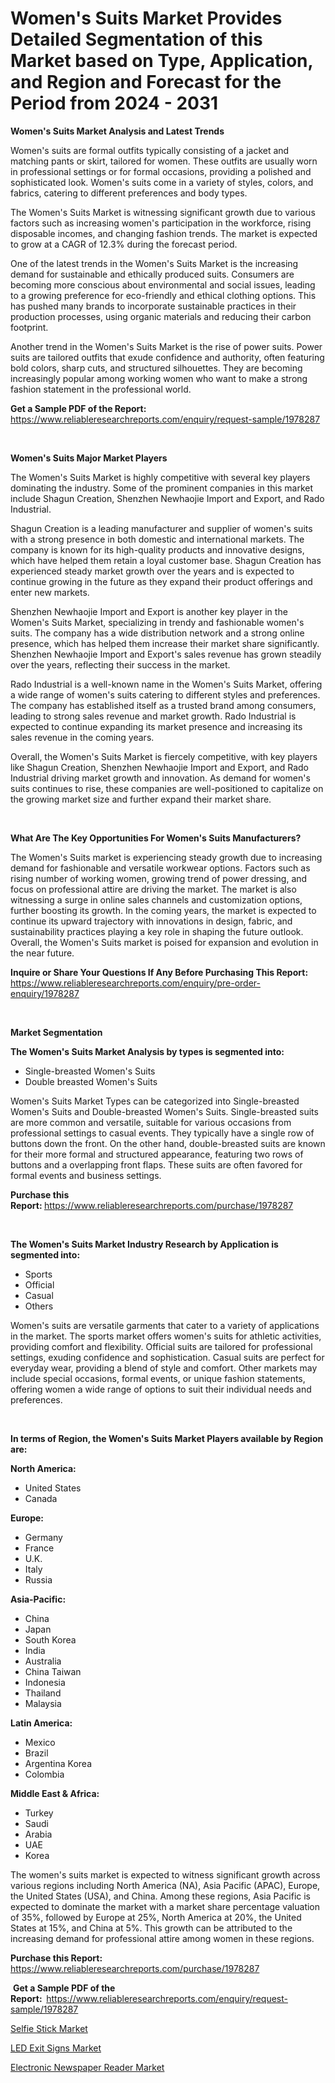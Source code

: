 <p><h1>Women's Suits Market Provides Detailed Segmentation of this Market based on Type, Application, and Region and Forecast for the Period from 2024 - 2031</h1></p><p><strong>Women's Suits Market Analysis and Latest Trends</strong></p>
<p><p>Women's suits are formal outfits typically consisting of a jacket and matching pants or skirt, tailored for women. These outfits are usually worn in professional settings or for formal occasions, providing a polished and sophisticated look. Women's suits come in a variety of styles, colors, and fabrics, catering to different preferences and body types.</p><p>The Women's Suits Market is witnessing significant growth due to various factors such as increasing women's participation in the workforce, rising disposable incomes, and changing fashion trends. The market is expected to grow at a CAGR of 12.3% during the forecast period.</p><p>One of the latest trends in the Women's Suits Market is the increasing demand for sustainable and ethically produced suits. Consumers are becoming more conscious about environmental and social issues, leading to a growing preference for eco-friendly and ethical clothing options. This has pushed many brands to incorporate sustainable practices in their production processes, using organic materials and reducing their carbon footprint.</p><p>Another trend in the Women's Suits Market is the rise of power suits. Power suits are tailored outfits that exude confidence and authority, often featuring bold colors, sharp cuts, and structured silhouettes. They are becoming increasingly popular among working women who want to make a strong fashion statement in the professional world.</p></p>
<p><strong>Get a Sample PDF of the Report:&nbsp;</strong> <a href="https://www.reliableresearchreports.com/enquiry/request-sample/1978287">https://www.reliableresearchreports.com/enquiry/request-sample/1978287</a></p>
<p>&nbsp;</p>
<p><strong>Women's Suits Major Market Players</strong></p>
<p><p>The Women's Suits Market is highly competitive with several key players dominating the industry. Some of the prominent companies in this market include Shagun Creation, Shenzhen Newhaojie Import and Export, and Rado Industrial.</p><p>Shagun Creation is a leading manufacturer and supplier of women's suits with a strong presence in both domestic and international markets. The company is known for its high-quality products and innovative designs, which have helped them retain a loyal customer base. Shagun Creation has experienced steady market growth over the years and is expected to continue growing in the future as they expand their product offerings and enter new markets.</p><p>Shenzhen Newhaojie Import and Export is another key player in the Women's Suits Market, specializing in trendy and fashionable women's suits. The company has a wide distribution network and a strong online presence, which has helped them increase their market share significantly. Shenzhen Newhaojie Import and Export's sales revenue has grown steadily over the years, reflecting their success in the market.</p><p>Rado Industrial is a well-known name in the Women's Suits Market, offering a wide range of women's suits catering to different styles and preferences. The company has established itself as a trusted brand among consumers, leading to strong sales revenue and market growth. Rado Industrial is expected to continue expanding its market presence and increasing its sales revenue in the coming years.</p><p>Overall, the Women's Suits Market is fiercely competitive, with key players like Shagun Creation, Shenzhen Newhaojie Import and Export, and Rado Industrial driving market growth and innovation. As demand for women's suits continues to rise, these companies are well-positioned to capitalize on the growing market size and further expand their market share.</p></p>
<p>&nbsp;</p>
<p><strong>What Are The Key Opportunities For Women's Suits Manufacturers?</strong></p>
<p><p>The Women's Suits market is experiencing steady growth due to increasing demand for fashionable and versatile workwear options. Factors such as rising number of working women, growing trend of power dressing, and focus on professional attire are driving the market. The market is also witnessing a surge in online sales channels and customization options, further boosting its growth. In the coming years, the market is expected to continue its upward trajectory with innovations in design, fabric, and sustainability practices playing a key role in shaping the future outlook. Overall, the Women's Suits market is poised for expansion and evolution in the near future.</p></p>
<p><strong>Inquire or Share Your Questions If Any Before Purchasing This Report:</strong> <a href="https://www.reliableresearchreports.com/enquiry/pre-order-enquiry/1978287">https://www.reliableresearchreports.com/enquiry/pre-order-enquiry/1978287</a></p>
<p>&nbsp;</p>
<p><strong>Market Segmentation</strong></p>
<p><strong>The Women's Suits Market Analysis by types is segmented into:</strong></p>
<p><ul><li>Single-breasted Women's Suits</li><li>Double breasted Women's Suits</li></ul></p>
<p><p>Women's Suits Market Types can be categorized into Single-breasted Women's Suits and Double-breasted Women's Suits. Single-breasted suits are more common and versatile, suitable for various occasions from professional settings to casual events. They typically have a single row of buttons down the front. On the other hand, double-breasted suits are known for their more formal and structured appearance, featuring two rows of buttons and a overlapping front flaps. These suits are often favored for formal events and business settings.</p></p>
<p><strong>Purchase this Report:&nbsp;</strong><a href="https://www.reliableresearchreports.com/purchase/1978287">https://www.reliableresearchreports.com/purchase/1978287</a></p>
<p>&nbsp;</p>
<p><strong>The Women's Suits Market Industry Research by Application is segmented into:</strong></p>
<p><ul><li>Sports</li><li>Official</li><li>Casual</li><li>Others</li></ul></p>
<p><p>Women's suits are versatile garments that cater to a variety of applications in the market. The sports market offers women's suits for athletic activities, providing comfort and flexibility. Official suits are tailored for professional settings, exuding confidence and sophistication. Casual suits are perfect for everyday wear, providing a blend of style and comfort. Other markets may include special occasions, formal events, or unique fashion statements, offering women a wide range of options to suit their individual needs and preferences.</p></p>
<p>&nbsp;</p>
<p><strong>In terms of Region, the Women's Suits Market Players available by Region are:</strong></p>
<p>
    <p> <strong> North America: </strong>
        <ul>
            <li>United States</li>
            <li>Canada</li>
        </ul>
        </p> 
    <p> <strong> Europe: </strong>
        <ul>
            <li>Germany</li>
            <li>France</li>
            <li>U.K.</li>
            <li>Italy</li>
            <li>Russia</li>
        </ul>
        </p> 
    <p> <strong> Asia-Pacific: </strong>
        <ul>
            <li>China</li>
            <li>Japan</li>
            <li>South Korea</li>
            <li>India</li>
            <li>Australia</li>
            <li>China Taiwan</li>
            <li>Indonesia</li>
            <li>Thailand</li>
            <li>Malaysia</li>
        </ul>
        </p> 
    <p> <strong> Latin America: </strong>
        <ul>
            <li>Mexico</li>
            <li>Brazil</li>
            <li>Argentina Korea</li>
            <li>Colombia</li>
        </ul>
        </p> 
    <p> <strong> Middle East & Africa: </strong>
        <ul>
            <li>Turkey</li>
            <li>Saudi</li>
            <li>Arabia</li>
            <li>UAE</li>
            <li>Korea</li>
        </ul>
    </p>
    </p>
<p><p>The women's suits market is expected to witness significant growth across various regions including North America (NA), Asia Pacific (APAC), Europe, the United States (USA), and China. Among these regions, Asia Pacific is expected to dominate the market with a market share percentage valuation of 35%, followed by Europe at 25%, North America at 20%, the United States at 15%, and China at 5%. This growth can be attributed to the increasing demand for professional attire among women in these regions.</p></p>
<p><strong>Purchase this Report: </strong><a href="https://www.reliableresearchreports.com/purchase/1978287">https://www.reliableresearchreports.com/purchase/1978287</a></p>
<p>&nbsp;<strong>Get a Sample PDF of the Report:&nbsp;&nbsp;</strong><a href="https://www.reliableresearchreports.com/enquiry/request-sample/1978287">https://www.reliableresearchreports.com/enquiry/request-sample/1978287</a></p>
<p><strong></strong></p>
<p><p><a href="https://github.com/nathandecarvalho/Market-Research-Report-List-2/blob/main/selfie-stick-market.md">Selfie Stick Market</a></p><p><a href="https://github.com/julyju69/Market-Research-Report-List-2/blob/main/led-exit-signs-market.md">LED Exit Signs Market</a></p><p><a href="https://github.com/gdfhhhj/Market-Research-Report-List-3/blob/main/electronic-newspaper-reader-market.md">Electronic Newspaper Reader Market</a></p></p>